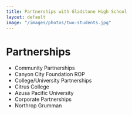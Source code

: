 ```yaml
---
title: Partnerships with Gladstone High School
layout: default
image: "/images/photos/two-students.jpg"
---
```


# Partnerships

* Community Partnerships
* Canyon City Foundation ROP
* College/University Partnerships
* Citrus College
* Azusa Pacific University
* Corporate Partnerships
* Northrop Grumman
